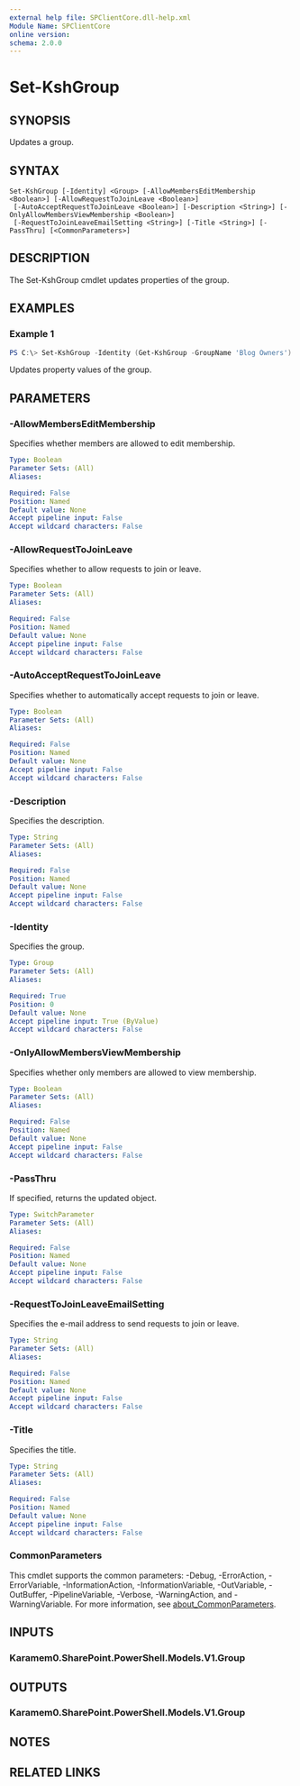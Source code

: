 ```yaml
---
external help file: SPClientCore.dll-help.xml
Module Name: SPClientCore
online version:
schema: 2.0.0
---
```


# Set-KshGroup

## SYNOPSIS
Updates a group.

## SYNTAX

```
Set-KshGroup [-Identity] <Group> [-AllowMembersEditMembership <Boolean>] [-AllowRequestToJoinLeave <Boolean>]
 [-AutoAcceptRequestToJoinLeave <Boolean>] [-Description <String>] [-OnlyAllowMembersViewMembership <Boolean>]
 [-RequestToJoinLeaveEmailSetting <String>] [-Title <String>] [-PassThru] [<CommonParameters>]
```

## DESCRIPTION
The Set-KshGroup cmdlet updates properties of the group.

## EXAMPLES

### Example 1
```powershell
PS C:\> Set-KshGroup -Identity (Get-KshGroup -GroupName 'Blog Owners') -AllowMembersEditMembership $true
```

Updates property values of the group.

## PARAMETERS

### -AllowMembersEditMembership
Specifies whether members are allowed to edit membership.

```yaml
Type: Boolean
Parameter Sets: (All)
Aliases:

Required: False
Position: Named
Default value: None
Accept pipeline input: False
Accept wildcard characters: False
```

### -AllowRequestToJoinLeave
Specifies whether to allow requests to join or leave.

```yaml
Type: Boolean
Parameter Sets: (All)
Aliases:

Required: False
Position: Named
Default value: None
Accept pipeline input: False
Accept wildcard characters: False
```

### -AutoAcceptRequestToJoinLeave
Specifies whether to automatically accept requests to join or leave.

```yaml
Type: Boolean
Parameter Sets: (All)
Aliases:

Required: False
Position: Named
Default value: None
Accept pipeline input: False
Accept wildcard characters: False
```

### -Description
Specifies the description.

```yaml
Type: String
Parameter Sets: (All)
Aliases:

Required: False
Position: Named
Default value: None
Accept pipeline input: False
Accept wildcard characters: False
```

### -Identity
Specifies the group.

```yaml
Type: Group
Parameter Sets: (All)
Aliases:

Required: True
Position: 0
Default value: None
Accept pipeline input: True (ByValue)
Accept wildcard characters: False
```

### -OnlyAllowMembersViewMembership
Specifies whether only members are allowed to view membership.

```yaml
Type: Boolean
Parameter Sets: (All)
Aliases:

Required: False
Position: Named
Default value: None
Accept pipeline input: False
Accept wildcard characters: False
```

### -PassThru
If specified, returns the updated object.

```yaml
Type: SwitchParameter
Parameter Sets: (All)
Aliases:

Required: False
Position: Named
Default value: None
Accept pipeline input: False
Accept wildcard characters: False
```

### -RequestToJoinLeaveEmailSetting
Specifies the e-mail address to send requests to join or leave.

```yaml
Type: String
Parameter Sets: (All)
Aliases:

Required: False
Position: Named
Default value: None
Accept pipeline input: False
Accept wildcard characters: False
```

### -Title
Specifies the title.

```yaml
Type: String
Parameter Sets: (All)
Aliases:

Required: False
Position: Named
Default value: None
Accept pipeline input: False
Accept wildcard characters: False
```

### CommonParameters
This cmdlet supports the common parameters: -Debug, -ErrorAction, -ErrorVariable, -InformationAction, -InformationVariable, -OutVariable, -OutBuffer, -PipelineVariable, -Verbose, -WarningAction, and -WarningVariable. For more information, see [about_CommonParameters](http://go.microsoft.com/fwlink/?LinkID=113216).

## INPUTS

### Karamem0.SharePoint.PowerShell.Models.V1.Group

## OUTPUTS

### Karamem0.SharePoint.PowerShell.Models.V1.Group

## NOTES

## RELATED LINKS
